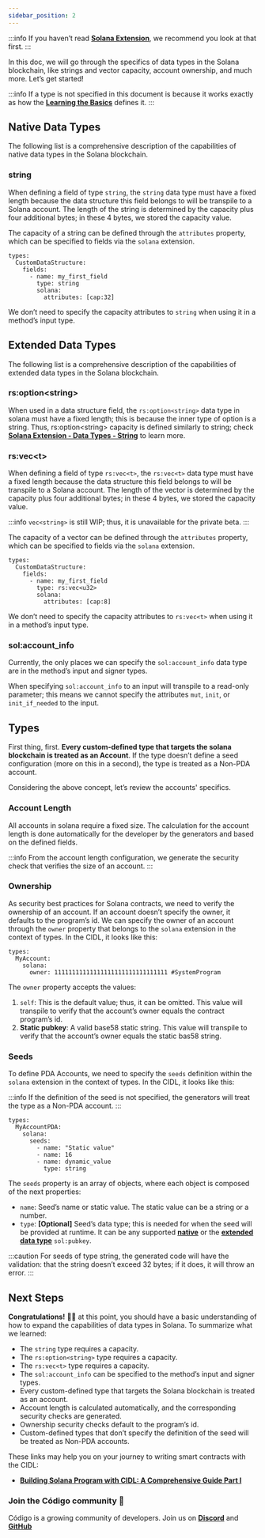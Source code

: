 ```yaml
---
sidebar_position: 2
---
```


:::info 
 If you haven’t read **[Solana Extension](#)**, we recommend you look at that first.
:::

In this doc, we will go through the specifics of data types in the Solana blockchain, like strings and vector capacity, account ownership, and much more. Let’s get started!

:::info
 If a type is not specified in this document is because it works exactly as how the **[Learning the Basics](#)** defines it.
:::

## Native Data Types

The following list is a comprehensive description of the capabilities of native data types in the Solana blockchain. 

### string

When defining a field of type `string`, the `string` data type must have a fixed length because the data structure this field belongs to will be transpile to a Solana account. The length of the string is determined by the capacity plus four additional bytes; in these 4 bytes, we stored the capacity value. 

The capacity of a string can be defined through the `attributes` property, which can be specified to fields via the `solana` extension.

```
types:
  CustomDataStructure:
    fields:
      - name: my_first_field
        type: string
        solana:
          attributes: [cap:32]
```

We don’t need to specify the capacity attributes to `string` when using it in a method’s input type.

## Extended Data Types

The following list is a comprehensive description of the capabilities of extended data types in the Solana blockchain. 

### rs:option&lt;string&gt;
When used in a data structure field, the `rs:option<string>` data type in solana must have a fixed length; this is because the inner type of option is a string. Thus, rs:option&lt;string&gt; capacity is defined similarly to string; check **[Solana Extension - Data Types - String](#)** to learn more.

### rs:vec&lt;t&gt;
When defining a field of type `rs:vec<t>`, the `rs:vec<t>` data type must have a fixed length because the data structure this field belongs to will be transpile to a Solana account. The length of the vector is determined by the capacity plus four additional bytes; in these 4 bytes, we stored the capacity value.

:::info
`vec<string>` is still WIP; thus, it is unavailable for the private beta.
:::

The capacity of a vector can be defined through the `attributes` property, which can be specified to fields via the `solana` extension.

```
types:
  CustomDataStructure:
    fields:
      - name: my_first_field
        type: rs:vec<u32>
        solana:
          attributes: [cap:8]
```

We don’t need to specify the capacity attributes to `rs:vec<t>` when using it in a method’s input type.

### sol:account_info
Currently, the only places we can specify the `sol:account_info` data type are in the method’s input and signer types. 

When specifying `sol:account_info` to an input will transpile to a read-only parameter; this means we cannot specify the attributes `mut`, `init`, or `init_if_needed` to the input.

## Types
First thing, first. **Every custom-defined type that targets the solana blockchain is treated as an Account**. If the type doesn’t define a seed configuration (more on this in a second), the type is treated as a Non-PDA account.

Considering the above concept, let’s review the accounts' specifics.

### Account Length
All accounts in solana require a fixed size. The calculation for the account length is done automatically for the developer by the generators and based on the defined fields.

:::info
From the account length configuration, we generate the security check that verifies the size of an account.
:::

### Ownership
As security best practices for Solana contracts, we need to verify the ownership of an account. If an account doesn’t specify the owner, it defaults to the program’s id. We can specify the owner of an account through the `owner` property that belongs to the `solana` extension in the context of types. In the CIDL, it looks like this:

```
types:
  MyAccount:
    solana:
      owner: 11111111111111111111111111111111 #SystemProgram
```

The `owner` property accepts the values:

1. `self`: This is the default value; thus, it can be omitted. This value will transpile to verify that the account’s owner equals the contract program’s id.
2. **Static pubkey**: A valid base58 static string. This value will transpile to verify that the account’s owner equals the static bas58 string.

### Seeds

To define PDA Accounts, we need to specify the `seeds` definition within the `solana` extension in the context of types. In the CIDL, it looks like this:

:::info
If the definition of the seed is not specified, the generators will treat the type as a Non-PDA account.
:::

```
types:
  MyAccountPDA:
    solana:
      seeds:
        - name: "Static value"
        - name: 16
        - name: dynamic_value
          type: string
```

The `seeds` property is an array of objects, where each object is composed of the next properties:

- `name`: Seed’s name or static value. The static value can be a string or a number.
- `type`: **[Optional]** Seed’s data type; this is needed for when the seed will be provided at runtime. It can be any supported **[native](#)** or the **[extended data type](#)** `sol:pubkey`.   

:::caution
For seeds of type string, the generated code will have the validation: that the string doesn’t exceed 32 bytes; if it does, it will throw an error.
:::

## Next Steps

**Congratulations!** 🎉👏 at this point, you should have a basic understanding of how to expand the capabilities of data types in Solana. To summarize what we learned:

- The `string` type requires a capacity.
- The `rs:option<string>` type requires a capacity.
- The `rs:vec<t>` type requires a capacity.
- The `sol:account_info` can be specified to the method’s input and signer types.
- Every custom-defined type that targets the Solana blockchain is treated as an account.
- Account length is calculated automatically, and the corresponding security checks are generated.
- Ownership security checks default to the program’s id.
- Custom-defined types that don’t specify the definition of the seed will be treated as Non-PDA accounts.

These links may help you on your journey to writing smart contracts with the CIDL:
- **[Building Solana Program with CIDL: A Comprehensive Guide Part I](#)**

### Join the Código community 💚
Código is a growing community of developers. Join us on **[Discord](https://docs.google.com/forms/d/e/1FAIpQLSdSG0OgJ5xuwwU7JiSGBdn01L3ID68qNCd2HAnFSztXVYKmBg/viewform)** and **[GitHub](https://docs.google.com/forms/d/e/1FAIpQLSdGDGH4bwQf5dX3-uFCYeRKzIGbd5dVEPxHKQPTt63bBVVcVQ/viewform)** 



